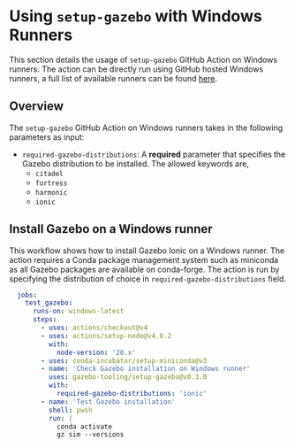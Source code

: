 # Using `setup-gazebo` with Windows Runners

This section details the usage of `setup-gazebo` GitHub Action on Windows runners. The action can be directly run using GitHub hosted Windows runners, a full list of available runners can be found [here](https://docs.github.com/en/actions/using-github-hosted-runners/using-github-hosted-runners/about-github-hosted-runners#standard-github-hosted-runners-for-public-repositories).

## Overview

The `setup-gazebo` GitHub Action on Windows runners takes in the following parameters as input:

* `required-gazebo-distributions`: A **required** parameter that specifies the Gazebo distribution to be installed. The allowed keywords are,
  * `citadel`
  * `fortress`
  * `harmonic`
  * `ionic`

## Install Gazebo on a Windows runner

This workflow shows how to install Gazebo Ionic on a Windows runner. The action requires a Conda package management system such as miniconda as all Gazebo packages are available on conda-forge. The action is run by specifying the distribution of choice in `required-gazebo-distributions` field.

```yaml
  jobs:
    test_gazebo:
      runs-on: windows-latest
      steps:
        - uses: actions/checkout@v4
        - uses: actions/setup-node@v4.0.2
          with:
            node-version: '20.x'
        - uses: conda-incubator/setup-miniconda@v3
        - name: 'Check Gazebo installation on Windows runner'
          uses: gazebo-tooling/setup-gazebo@v0.3.0
          with:
            required-gazebo-distributions: 'ionic'
        - name: 'Test Gazebo installation'
          shell: pwsh
          run: |
            conda activate
            gz sim --versions
```
